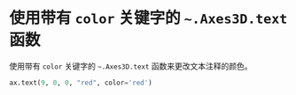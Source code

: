 # 使用带有 `color` 关键字的 `~.Axes3D.text` 函数

使用带有 `color` 关键字的 `~.Axes3D.text` 函数来更改文本注释的颜色。

```python
ax.text(9, 0, 0, "red", color='red')
```
